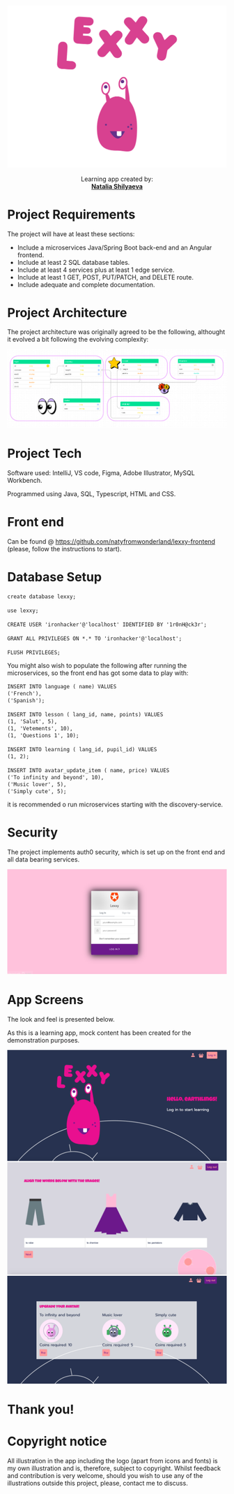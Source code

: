 <img alt="project logo" src="https://github.com/natyfromwonderland/lexxy-backend/blob/master/cover-01.png">

<br />

  <p align="center">
    Learning app created by:
    <br />
    <a href="https://github.com/natyfromwonderland"><strong>Natalia Shilyaeva</strong></a>
    
  </p>
  
  
  Project Requirements
  ===========================
  
  The project will have at least these sections:
  - Include a microservices Java/Spring Boot back-end and an Angular frontend.
  - Include at least 2 SQL database tables.
  - Include at least 4 services plus at least 1 edge service.
  - Include at least 1 GET, POST, PUT/PATCH, and DELETE route.
  - Include adequate and complete documentation.
  
  Project Architecture
  ===========================
  
  The project architecture was originally agreed to be the following, althought it evolved a bit following the evolving complexity:
  
  <img alt="uml diagram" src="https://github.com/natyfromwonderland/lexxy-backend/blob/master/uml.png">
  
  
  Project Tech
  ===========================
  
  Software used: IntelliJ, VS code, Figma, Adobe Illustrator, MySQL Workbench.
  
  Programmed using Java, SQL, Typescript, HTML and CSS.
  
  Front end
  ===========================
  
  Can be found @ https://github.com/natyfromwonderland/lexxy-frontend (please, follow the instructions to start).
  
  
  Database Setup
  ===========================
  
  ```
  create database lexxy;
  
  use lexxy;
  
  CREATE USER 'ironhacker'@'localhost' IDENTIFIED BY '1r0nH@ck3r';

  GRANT ALL PRIVILEGES ON *.* TO 'ironhacker'@'localhost';

  FLUSH PRIVILEGES;
  ```
  
  
  You might also wish to populate the following after running the microservices, so the front end has got some data to play with:
  
  
  ```
 INSERT INTO language ( name) VALUES
('French'),
('Spanish');

INSERT INTO lesson ( lang_id, name, points) VALUES
(1, 'Salut', 5),
(1, 'Vetements', 10),
(1, 'Questions 1', 10);

INSERT INTO learning ( lang_id, pupil_id) VALUES
(1, 2);

INSERT INTO avatar_update_item ( name, price) VALUES
('To infinity and beyond', 10),
('Music lover', 5),
('Simply cute', 5);
```

it is recommended o run microservices starting with the discovery-service.

Security
===========================

The project implements auth0 security, which is set up on the front end and all data bearing services.

 <img alt="login page screen" src="https://github.com/natyfromwonderland/lexxy-backend/blob/master/login.png">
 

App Screens
===========================

The look and feel is presented below. 

As this is a learning app, mock content has been created for the demonstration purposes.


 <img alt="welcome page" src="https://github.com/natyfromwonderland/lexxy-backend/blob/master/hero.png">
 
 <img alt="lesson page" src="https://github.com/natyfromwonderland/lexxy-backend/blob/master/lesson.png">
 
 <img alt="shop page" src="https://github.com/natyfromwonderland/lexxy-backend/blob/master/shop.png">
 
Thank you!
===========================


Copyright notice
===========================
 
All illustration in the app including the logo (apart from icons and fonts) is my own illustration and is, therefore, subject to copyright. Whilst feedback and contribution is very welcome, should you wish to use any of the illustrations outside this project, please, contact me to discuss.
